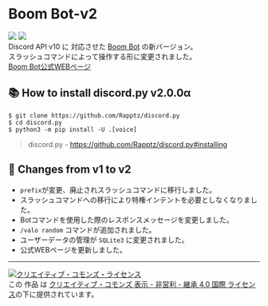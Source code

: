 # Boom Bot-v2
[![](https://img.shields.io/badge/Python-3.10.x-informational?logo=python&logoColor=1da1f2)](https://www.python.org/) [![](https://img.shields.io/badge/discord.py-v2.0.0α_or_higher-informational?logo=python&logoColor=1da1f2)](https://www.python.org/)  
Discord API v10 に 対応させた [Boom Bot](https://twitter.com/GattxxaGame/status/1421664481114001411?s=20&t=cGi70np_P6eKXdBgXd7EPg) の新バージョン。  
スラッシュコマンドによって操作する形に変更されました。  
[Boom Bot公式WEBページ](https://gattxxa.github.io/boombot/)  
  
## 📚 How to install discord.py v2.0.0α
```
$ git clone https://github.com/Rapptz/discord.py
$ cd discord.py
$ python3 -m pip install -U .[voice]
```
> discord.py - https://github.com/Rapptz/discord.py#installing
  
## 📄 Changes from v1 to v2
- `prefix`が変更、廃止されスラッシュコマンドに移行しました。
- スラッシュコマンドへの移行により特権インテントを必要としなくなりました。
- Botコマンドを使用した際のレスポンスメッセージを変更しました。
- `/valo random` コマンドが追加されました。
- ユーザーデータの管理が `SQLite3` に変更されました。
- 公式WEBページを更新しました。
  
___
  
<a rel="license" href="http://creativecommons.org/licenses/by-nc-sa/4.0/"><img alt="クリエイティブ・コモンズ・ライセンス" style="border-width:0" src="https://i.creativecommons.org/l/by-nc-sa/4.0/88x31.png" /></a><br />この 作品 は <a rel="license" href="http://creativecommons.org/licenses/by-nc-sa/4.0/">クリエイティブ・コモンズ 表示 - 非営利 - 継承 4.0 国際 ライセンス</a>の下に提供されています。
